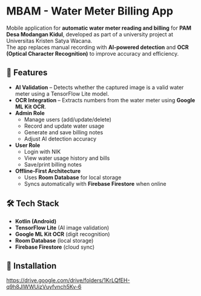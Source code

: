 # MBAM - Water Meter Billing App

Mobile application for **automatic water meter reading and billing** for **PAM Desa Modangan Kidul**, developed as part of a university project at Universitas Kristen Satya Wacana.  
The app replaces manual recording with **AI-powered detection** and **OCR (Optical Character Recognition)** to improve accuracy and efficiency.

## 🚀 Features
- **AI Validation** – Detects whether the captured image is a valid water meter using a TensorFlow Lite model.  
- **OCR Integration** – Extracts numbers from the water meter using **Google ML Kit OCR**.  
- **Admin Role**  
  - Manage users (add/update/delete)  
  - Record and update water usage  
  - Generate and save billing notes  
  - Adjust AI detection accuracy  
- **User Role**  
  - Login with NIK  
  - View water usage history and bills  
  - Save/print billing notes  
- **Offline-First Architecture**  
  - Uses **Room Database** for local storage  
  - Syncs automatically with **Firebase Firestore** when online  

## 🛠️ Tech Stack
- **Kotlin (Android)**  
- **TensorFlow Lite** (AI image validation)  
- **Google ML Kit OCR** (digit recognition)  
- **Room Database** (local storage)  
- **Firebase Firestore** (cloud sync)  

## 📲 Installation
https://drive.google.com/drive/folders/1KrLQfEH-q9h8JlWWUizVuyfvnch5Kv-6

